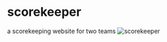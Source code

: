 # scorekeeper
a scorekeeping website for two teams
![scorekeeper](https://user-images.githubusercontent.com/92265662/150180082-eac2d0f0-8250-4755-85c8-215b57c75019.JPG)
